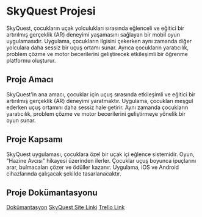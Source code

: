 # SkyQuest Projesi

SkyQuest, çocukların uçak yolculukları sırasında eğlenceli ve eğitici bir artırılmış gerçeklik (AR) deneyimi yaşamasını sağlayan bir mobil oyun uygulamasıdır. Uygulama, çocukların ilgisini çekerken aynı zamanda diğer yolculara daha sessiz bir uçuş ortamı sunar. Ayrıca çocukların yaratıcılık, problem çözme ve motor becerilerini geliştirecek etkileşimli bir öğrenme platformu oluşturur.

## Proje Amacı
SkyQuest'in ana amacı, çocuklar için uçuş sırasında etkileşimli ve eğitici bir artırılmış gerçeklik (AR) deneyimi yaratmaktır. Uygulama, çocukları meşgul ederken uçuş ortamını daha sessiz hale getirir. Aynı zamanda çocukların yaratıcılık, problem çözme ve motor becerilerini geliştirmeye yönelik bir oyun sunar.

## Proje Kapsamı
SkyQuest uygulaması, çocuklara özel bir uçak içi eğlence sistemidir. Oyun, "Hazine Avcısı" hikayesi üzerinden ilerler. Çocuklar uçuş boyunca ipuçlarını arar, bulmacaları çözer ve ödüller kazanır. Uygulama, iOS ve Android cihazlarında çalışacak şekilde tasarlanacaktır.
## Proje Dokümantasyonu
[Dokümantasyon](https://docs.google.com/document/d/1KFo4qNUuBomJV03pZITpiXba7M-ICMZD-8RfywSV00c/edit?tab=t.0)
[SkyQuest Site Linki](https://skyquest-ar-adventures.github.io/skyquest-frontend/)
[Trello Link](https://trello.com/b/S25ggJGN/skyquest-ar-adventures)


